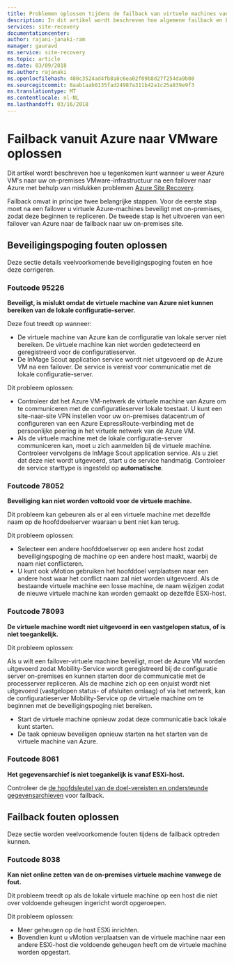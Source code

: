 ```yaml
---
title: Problemen oplossen tijdens de failback van virtuele machines van Azure naar lokale VMware met Azure Site Recovery | Microsoft Docs
description: In dit artikel wordt beschreven hoe algemene failback en beveiligingspoging fouten oplossen tijdens de failback naar VMware van Azure met behulp van Azure Site Recovery.
services: site-recovery
documentationcenter: 
author: rajani-janaki-ram
manager: gauravd
ms.service: site-recovery
ms.topic: article
ms.date: 03/09/2018
ms.author: rajanaki
ms.openlocfilehash: 480c3524ad4fb8a8c6ea02f09b8d27f254da9b08
ms.sourcegitcommit: 8aab1aab0135fad24987a311b42a1c25a839e9f3
ms.translationtype: MT
ms.contentlocale: nl-NL
ms.lasthandoff: 03/16/2018
---
```

# <a name="troubleshoot-failback-from-azure-to-vmware"></a>Failback vanuit Azure naar VMware oplossen

Dit artikel wordt beschreven hoe u tegenkomen kunt wanneer u weer Azure VM's naar uw on-premises VMware-infrastructuur na een failover naar Azure met behulp van mislukken problemen [Azure Site Recovery](site-recovery-overview.md).

Failback omvat in principe twee belangrijke stappen. Voor de eerste stap moet na een failover u virtuele Azure-machines beveiligt met on-premises, zodat deze beginnen te repliceren. De tweede stap is het uitvoeren van een failover van Azure naar de failback naar uw on-premises site.

## <a name="troubleshoot-reprotection-errors"></a>Beveiligingspoging fouten oplossen

Deze sectie details veelvoorkomende beveiligingspoging fouten en hoe deze corrigeren.

### <a name="error-code-95226"></a>Foutcode 95226

**Beveiligt, is mislukt omdat de virtuele machine van Azure niet kunnen bereiken van de lokale configuratie-server.**

Deze fout treedt op wanneer:

* De virtuele machine van Azure kan de configuratie van lokale server niet bereiken. De virtuele machine kan niet worden gedetecteerd en geregistreerd voor de configuratieserver.
* De InMage Scout application service wordt niet uitgevoerd op de Azure VM na een failover. De service is vereist voor communicatie met de lokale configuratie-server.

Dit probleem oplossen:

* Controleer dat het Azure VM-netwerk de virtuele machine van Azure om te communiceren met de configuratieserver lokale toestaat. U kunt een site-naar-site VPN instellen voor uw on-premises datacentrum of configureren van een Azure ExpressRoute-verbinding met de persoonlijke peering in het virtuele netwerk van de Azure VM.
* Als de virtuele machine met de lokale configuratie-server communiceren kan, moet u zich aanmelden bij de virtuele machine. Controleer vervolgens de InMage Scout application service. Als u ziet dat deze niet wordt uitgevoerd, start u de service handmatig. Controleer de service starttype is ingesteld op **automatische**.

### <a name="error-code-78052"></a>Foutcode 78052

**Beveiliging kan niet worden voltooid voor de virtuele machine.**

Dit probleem kan gebeuren als er al een virtuele machine met dezelfde naam op de hoofddoelserver waaraan u bent niet kan terug.

Dit probleem oplossen:

* Selecteer een andere hoofddoelserver op een andere host zodat beveiligingspoging de machine op een andere host maakt, waarbij de naam niet conflicteren.
* U kunt ook vMotion gebruiken het hoofddoel verplaatsen naar een andere host waar het conflict naam zal niet worden uitgevoerd. Als de bestaande virtuele machine een losse machine, de naam wijzigen zodat de nieuwe virtuele machine kan worden gemaakt op dezelfde ESXi-host.


### <a name="error-code-78093"></a>Foutcode 78093

**De virtuele machine wordt niet uitgevoerd in een vastgelopen status, of is niet toegankelijk.**

Dit probleem oplossen:

Als u wilt een failover-virtuele machine beveiligt, moet de Azure VM worden uitgevoerd zodat Mobility-Service wordt geregistreerd bij de configuratie server on-premises en kunnen starten door de communicatie met de processerver repliceren. Als de machine zich op een onjuist wordt niet uitgevoerd (vastgelopen status- of afsluiten omlaag) of via het netwerk, kan de configuratieserver Mobility-Service op de virtuele machine om te beginnen met de beveiligingspoging niet bereiken.

* Start de virtuele machine opnieuw zodat deze communicatie back lokale kunt starten.
* De taak opnieuw beveiligen opnieuw starten na het starten van de virtuele machine van Azure.

### <a name="error-code-8061"></a>Foutcode 8061

**Het gegevensarchief is niet toegankelijk is vanaf ESXi-host.**

Controleer de [de hoofdsleutel van de doel-vereisten en ondersteunde gegevensarchieven](vmware-azure-reprotect.md#deploy-a-separate-master-target-server) voor failback.


## <a name="troubleshoot-failback-errors"></a>Failback fouten oplossen

Deze sectie worden veelvoorkomende fouten tijdens de failback optreden kunnen.

### <a name="error-code-8038"></a>Foutcode 8038

**Kan niet online zetten van de on-premises virtuele machine vanwege de fout.**

Dit probleem treedt op als de lokale virtuele machine op een host die niet over voldoende geheugen ingericht wordt opgeroepen. 

Dit probleem oplossen:

* Meer geheugen op de host ESXi inrichten.
* Bovendien kunt u vMotion verplaatsen van de virtuele machine naar een andere ESXi-host die voldoende geheugen heeft om de virtuele machine worden opgestart.
